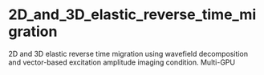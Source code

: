 # 2D_and_3D_elastic_reverse_time_migration
2D and 3D elastic reverse time migration using wavefield decomposition and vector-based excitation amplitude imaging condition.  Multi-GPU
